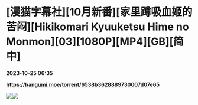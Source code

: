 # [漫猫字幕社][10月新番][家里蹲吸血姬的苦闷][Hikikomari Kyuuketsu Hime no Monmon][03][1080P][MP4][GB][简中]

**2023-10-25 06:35**

**https://bangumi.moe/torrent/6538b3628889730007d07e65**

![](https://ptpimg.me/41fi3j.jpg)![](https://i.loli.net/2021/03/19/Cp1BvFYEu5wVzkK.jpg)